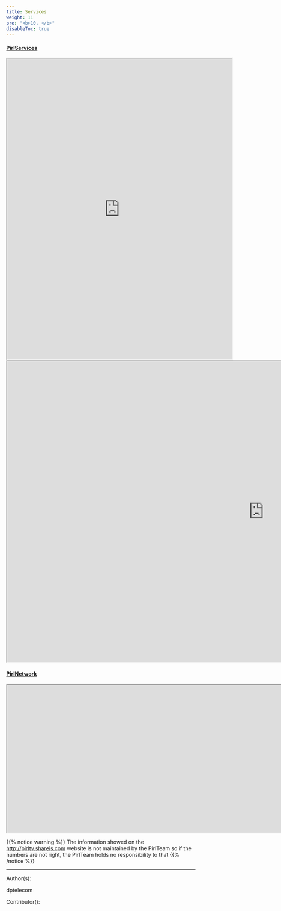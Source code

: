 ```yaml
---
title: Services
weight: 11
pre: "<b>10. </b>"
disableToc: true
---
```


#### [PirlServices](https://services.pirl.io "PirlServices")
<iframe width="600"
    height="800" src="https://services.pirl.io">
</iframe>
<iframe width="1368"
    height="800" src="http://pirltv.shareis.com">
</iframe>


#### [PirlNetwork](http://stats.pirl.io "PirlNetwork")
<iframe width="1968"
    height="393" src="http://stats.pirl.io">
</iframe>




{{% notice warning %}}
The information showed on the http://pirltv.shareis.com website is not maintained by the PirlTeam so if the numbers are not right, the PirlTeam holds no responsibility to that
{{% /notice %}}


---
Author(s):

dptelecom

Contributor():
